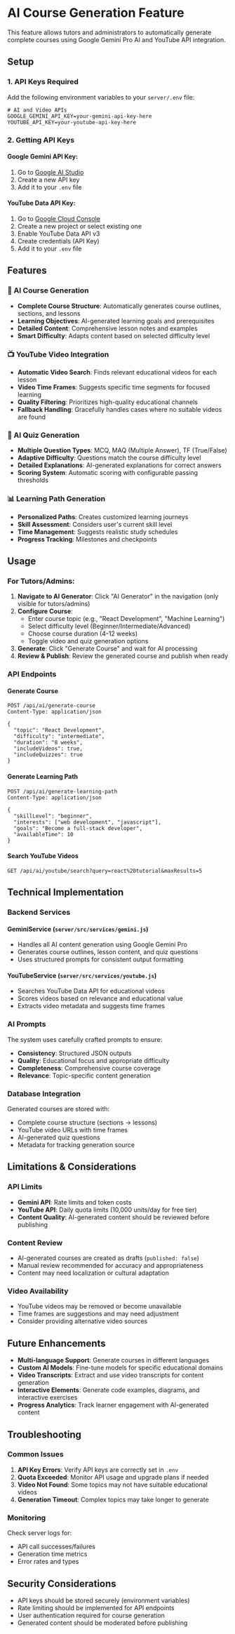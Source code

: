 # AI Course Generation Feature

This feature allows tutors and administrators to automatically generate complete courses using Google Gemini Pro AI and YouTube API integration.

## Setup

### 1. API Keys Required

Add the following environment variables to your `server/.env` file:

```env
# AI and Video APIs
GOOGLE_GEMINI_API_KEY=your-gemini-api-key-here
YOUTUBE_API_KEY=your-youtube-api-key-here
```

### 2. Getting API Keys

#### Google Gemini API Key:
1. Go to [Google AI Studio](https://makersuite.google.com/app/apikey)
2. Create a new API key
3. Add it to your `.env` file

#### YouTube Data API Key:
1. Go to [Google Cloud Console](https://console.cloud.google.com/)
2. Create a new project or select existing one
3. Enable YouTube Data API v3
4. Create credentials (API Key)
5. Add it to your `.env` file

## Features

### 🤖 AI Course Generation
- **Complete Course Structure**: Automatically generates course outlines, sections, and lessons
- **Learning Objectives**: AI-generated learning goals and prerequisites
- **Detailed Content**: Comprehensive lesson notes and examples
- **Smart Difficulty**: Adapts content based on selected difficulty level

### 📺 YouTube Video Integration
- **Automatic Video Search**: Finds relevant educational videos for each lesson
- **Video Time Frames**: Suggests specific time segments for focused learning
- **Quality Filtering**: Prioritizes high-quality educational channels
- **Fallback Handling**: Gracefully handles cases where no suitable videos are found

### 🧠 AI Quiz Generation
- **Multiple Question Types**: MCQ, MAQ (Multiple Answer), TF (True/False)
- **Adaptive Difficulty**: Questions match the course difficulty level
- **Detailed Explanations**: AI-generated explanations for correct answers
- **Scoring System**: Automatic scoring with configurable passing thresholds

### 📊 Learning Path Generation
- **Personalized Paths**: Creates customized learning journeys
- **Skill Assessment**: Considers user's current skill level
- **Time Management**: Suggests realistic study schedules
- **Progress Tracking**: Milestones and checkpoints

## Usage

### For Tutors/Admins:

1. **Navigate to AI Generator**: Click "AI Generator" in the navigation (only visible for tutors/admins)
2. **Configure Course**:
   - Enter course topic (e.g., "React Development", "Machine Learning")
   - Select difficulty level (Beginner/Intermediate/Advanced)
   - Choose course duration (4-12 weeks)
   - Toggle video and quiz generation options
3. **Generate**: Click "Generate Course" and wait for AI processing
4. **Review & Publish**: Review the generated course and publish when ready

### API Endpoints

#### Generate Course
```http
POST /api/ai/generate-course
Content-Type: application/json

{
  "topic": "React Development",
  "difficulty": "intermediate",
  "duration": "8 weeks",
  "includeVideos": true,
  "includeQuizzes": true
}
```

#### Generate Learning Path
```http
POST /api/ai/generate-learning-path
Content-Type: application/json

{
  "skillLevel": "beginner",
  "interests": ["web development", "javascript"],
  "goals": "Become a full-stack developer",
  "availableTime": 10
}
```

#### Search YouTube Videos
```http
GET /api/ai/youtube/search?query=react%20tutorial&maxResults=5
```

## Technical Implementation

### Backend Services

#### GeminiService (`server/src/services/gemini.js`)
- Handles all AI content generation using Google Gemini Pro
- Generates course outlines, lesson content, and quiz questions
- Uses structured prompts for consistent output formatting

#### YouTubeService (`server/src/services/youtube.js`)
- Searches YouTube Data API for educational videos
- Scores videos based on relevance and educational value
- Extracts video metadata and suggests time frames

### AI Prompts

The system uses carefully crafted prompts to ensure:
- **Consistency**: Structured JSON outputs
- **Quality**: Educational focus and appropriate difficulty
- **Completeness**: Comprehensive course coverage
- **Relevance**: Topic-specific content generation

### Database Integration

Generated courses are stored with:
- Complete course structure (sections → lessons)
- YouTube video URLs with time frames
- AI-generated quiz questions
- Metadata for tracking generation source

## Limitations & Considerations

### API Limits
- **Gemini API**: Rate limits and token costs
- **YouTube API**: Daily quota limits (10,000 units/day for free tier)
- **Content Quality**: AI-generated content should be reviewed before publishing

### Content Review
- AI-generated courses are created as drafts (`published: false`)
- Manual review recommended for accuracy and appropriateness
- Content may need localization or cultural adaptation

### Video Availability
- YouTube videos may be removed or become unavailable
- Time frames are suggestions and may need adjustment
- Consider providing alternative video sources

## Future Enhancements

- **Multi-language Support**: Generate courses in different languages
- **Custom AI Models**: Fine-tune models for specific educational domains
- **Video Transcripts**: Extract and use video transcripts for content generation
- **Interactive Elements**: Generate code examples, diagrams, and interactive exercises
- **Progress Analytics**: Track learner engagement with AI-generated content

## Troubleshooting

### Common Issues

1. **API Key Errors**: Verify API keys are correctly set in `.env`
2. **Quota Exceeded**: Monitor API usage and upgrade plans if needed
3. **Video Not Found**: Some topics may not have suitable educational videos
4. **Generation Timeout**: Complex topics may take longer to generate

### Monitoring

Check server logs for:
- API call successes/failures
- Generation time metrics
- Error rates and types

## Security Considerations

- API keys should be stored securely (environment variables)
- Rate limiting should be implemented for API endpoints
- User authentication required for course generation
- Generated content should be moderated before publishing
